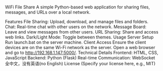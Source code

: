 WiFi File Share
A simple Python-based web application for sharing files, messages, and URLs over a local network.

Features
File Sharing: Upload, download, and manage files and folders.
Chat: Real-time chat with other users on the network.
Message Board: Leave and view messages from other users.
URL Sharing: Share and access web links.
Dark/Light Mode: Toggle between themes.
Usage
Server Setup
Run launch.bat on the server machine.
Client Access
Ensure the client devices are on the same Wi-Fi network as the server.
Open a web browser and go to http://192.168.1.147:5000/.
Technical Details
Frontend: HTML, CSS, JavaScript
Backend: Python (Flask)
Real-time Communication: WebSocket
全中文，没有英语(no English)
License
(Specify your license here, e.g., MIT)

